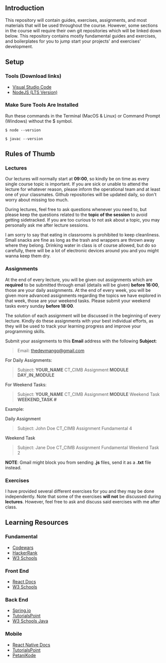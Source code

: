 ## Introduction
This repository will contain guides, exercises, assignments, and most materials that will be used throughout the course. However,
some sections in the course will require their own git repositories which will be linked down below.
This repository contains mostly fundamental guides and exercises, and boilerplates for you to jump start your projects' 
and exercises' development.

## Setup
### Tools (Download links)
- [Visual Studio Code](https://code.visualstudio.com/download)
- [NodeJS (LTS Version)](https://nodejs.org/en/download/)

### Make Sure Tools Are Installed
Run these commands in the Terminal (MacOS & Linux) or Command Prompt (Windows) without the $ symbol.

```
$ node --version
```
```
$ javac --version
```

## Rules of Thumb

### Lectures
Our lectures will normally start at **09:00**, so kindly be on time as every single course topic is important.
If you are sick or unable to attend the lecture for whatever reason, please inform the operational team and at least one
of your classmates. Github repositories will be updated daily, so don't worry about missing too much.

During lectures, feel free to ask questions whenever you need to, but please keep the questions related
to the **topic of the session** to avoid getting sidetracked. If you are too curious to not ask about a topic, 
you may personally ask me after lecture sessions.

I am sorry to say that eating in classrooms is prohibited to keep cleanliness. Small snacks are fine as long as
the trash and wrappers are thrown away where they belong. Drinking water in class is of course allowed, but do so
carefully, there will be a lot of electronic devices around you and you might wanna keep them dry.

### Assignments
At the end of every lecture, you will be given out assignments which are **required** to be submitted through email
(details will be given) **before 16:00**, those are your daily assignments. At the end of every week, you will be given more advanced assignments regarding the topics we have explored in that week, those are your weekend tasks. Please submit your weekend tasks every sunday **before 18:00**.

The solution of each assignment will be discussed in the beginning of every lecture.
Kindly do these assignments with your best individual efforts, as they will be used to track your learning
progress and improve your programming skills.

Submit your assignments to this **Email** address with the following **Subject**:
>Email: thedevmango@gmail.com

For Daily Assignments:
>Subject: **YOUR_NAME** CT_CIMB Assignment **MODULE** **DAY_IN_MODULE**

For Weekend Tasks:
>Subject: **YOUR_NAME** CT_CIMB Assignment **MODULE** Weekend Task **WEEKEND_TASK #**

Example:

Daily Assignment
>Subject: John Doe CT_CIMB Assignment Fundamental 4

Weekend Task
>Subject: Jane Doe CT_CIMB Assignment Fundamental Weekend Task 2

**NOTE**: Gmail might block you from sending **.js** files, send it as a **.txt** file instead.

### Exercises
I have provided several different exercises for you and they may be done independently. Note that some of the
exercises **will not** be discussed during **lectures**. However, feel free to ask and discuss said exercises with me
after class.


## Learning Resources

### Fundamental
- [Codewars](https://www.codewars.com/)
- [HackerRank](https://www.hackerrank.com/)
- [W3 Schools](https://www.w3schools.com/)

### Front End
- [React Docs](https://reactjs.org/tutorial/tutorial.html)
- [W3 Schools](https://www.w3schools.com/React)

### Back End
- [Spring.io](https://spring.io/guides/gs/spring-boot/)
- [TutorialsPoint](https://www.tutorialspoint.com/spring_boot/index.htm)
- [W3 Schools Java](https://www.w3schools.com/JAVA/default.asp)

### Mobile
- [React Native Docs](https://facebook.github.io/react-native/docs/tutorial)
- [TutorialsPoint](https://www.tutorialspoint.com/react_native/index.htm)
- [PetaniKode](https://www.petanikode.com/react-native-dasar/)



